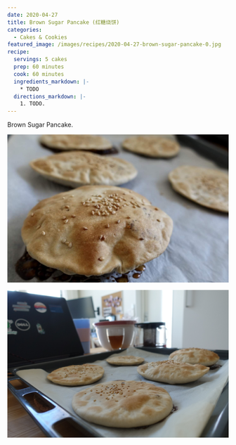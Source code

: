 ```yaml
---
date: 2020-04-27
title: Brown Sugar Pancake (红糖烧饼)
categories:
  - Cakes & Cookies
featured_image: /images/recipes/2020-04-27-brown-sugar-pancake-0.jpg
recipe:
  servings: 5 cakes
  prep: 60 minutes
  cook: 60 minutes
  ingredients_markdown: |-
    * TODO
  directions_markdown: |-
    1. TODO.
---
```

Brown Sugar Pancake.

![pic](/images/recipes/2020-04-27-brown-sugar-pancake-1.jpg)

![pic](/images/recipes/2020-04-27-brown-sugar-pancake-2.jpg)